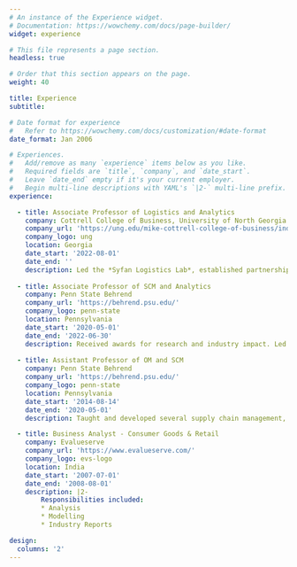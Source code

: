 ```yaml
---
# An instance of the Experience widget.
# Documentation: https://wowchemy.com/docs/page-builder/
widget: experience

# This file represents a page section.
headless: true

# Order that this section appears on the page.
weight: 40

title: Experience
subtitle:

# Date format for experience
#   Refer to https://wowchemy.com/docs/customization/#date-format
date_format: Jan 2006

# Experiences.
#   Add/remove as many `experience` items below as you like.
#   Required fields are `title`, `company`, and `date_start`.
#   Leave `date_end` empty if it's your current employer.
#   Begin multi-line descriptions with YAML's `|2-` multi-line prefix.
experience:

  - title: Associate Professor of Logistics and Analytics
    company: Cottrell College of Business, University of North Georgia
    company_url: 'https://ung.edu/mike-cottrell-college-of-business/index.php'
    company_logo: ung
    location: Georgia
    date_start: '2022-08-01'
    date_end: ''
    description: Led the *Syfan Logistics Lab*, established partnerships with the logistics and supply chain (L-SCM) industry, and taught logistics and supply chain courses. Established and led the student L-SCM club.
        
  - title: Associate Professor of SCM and Analytics
    company: Penn State Behrend
    company_url: 'https://behrend.psu.edu/'
    company_logo: penn-state
    location: Pennsylvania
    date_start: '2020-05-01'
    date_end: '2022-06-30'
    description: Received awards for research and industry impact. Led the student supply chain club. Taught several supply chain management and analytics courses at the MBA and undergraduate levels.
   
  - title: Assistant Professor of OM and SCM
    company: Penn State Behrend
    company_url: 'https://behrend.psu.edu/'
    company_logo: penn-state
    location: Pennsylvania
    date_start: '2014-08-14'
    date_end: '2020-05-01'
    description: Taught and developed several supply chain management, and MBA courses.

  - title: Business Analyst - Consumer Goods & Retail
    company: Evalueserve
    company_url: 'https://www.evalueserve.com/'
    company_logo: evs-logo
    location: India
    date_start: '2007-07-01'
    date_end: '2008-08-01'
    description: |2-
        Responsibilities included:      
        * Analysis
        * Modelling
        * Industry Reports

design:
  columns: '2'
---
```

